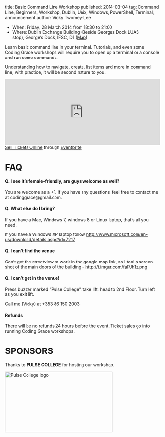 title: Basic Command Line Workshop
published: 2014-03-04
tag: Command Line, Beginners, Workshop, Dublin, Unix, Windows, PowerShell, Terminal, announcement
author: Vicky Twomey-Lee

<ul><li><span>When: <span>Friday, 28 March 2014 from 18:30 to 21:00</span></span></li>
<li><span>Where: <span>Dublin Exchange Building (Beside Georges Dock LUAS stop), George’s Dock, IFSC, D1 (</span><a href="http://goo.gl/maps/e7fsx">Map</a><span>)</span></span></li>
</ul><p>Learn basic command line in your terminal. Tutorials, and even some Coding Grace workshops will require you to open up a terminal or a console and run some commands.</p>
<p>Understanding how to navigate, create, list items and more in command line, with practice, it will be second nature to you.</p>
<div><iframe frameborder="0" height="214" marginheight="5" marginwidth="5" scrolling="auto" src="https://www.eventbrite.ie/tickets-external?eid=10728125111&amp;ref=etckt" width="100%"></iframe>
<div><a href="http://www.eventbrite.ie/r/etckt" target="_blank">Sell Tickets Online</a> <span>through</span> <a href="http://www.eventbrite.ie?ref=etckt" target="_blank">Eventbrite</a></div>
</div>
<h1>FAQ</h1>
<h4>Q. I see it&#8217;s female-friendly, are guys welcome as well?</h4>
<p>You are welcome as a +1. If you have any questions, feel free to contact me at codinggrace@gmail.com.</p>
<h4>Q. What else do I bring?</h4>
<p>If you have a Mac, Windows 7, windows 8 or Linux laptop, that&#8217;s all you need.</p>
<p>If you have a Windows XP laptop follow <a href="http://www.microsoft.com/en-us/download/details.aspx?id=7217">http://www.microsoft.com/en-us/download/details.aspx?id=7217</a></p>
<h4>Q. I can&#8217;t find the venue</h4>
<p>Can&#8217;t get the streetview to work in the google map link, so I tool a screen shot of the main doors of the building - <a href="http://i.imgur.com/faPJh1z.png">http://i.imgur.com/faPJh1z.png</a></p>
<h4>Q. I can&#8217;t get in the venue!</h4>
<p>Press buzzer marked “Pulse College”, take lift, head to 2nd Floor. Turn left as you exit lift.</p>
<p>Call me (Vicky) at +353&#160;86&#160;150&#160;2003</p>
<h4>Refunds</h4>
<p>There will be no refunds 24 hours before the event. Ticket sales go into running Coding Grace workshops.</p>
<h1>SPONSORS</h1>
<p><span>Thanks to </span><strong>PULSE COLLEGE</strong><span> for hosting our workshop.</span></p>
<p><a href="http://pulsecollege.eu"><img alt="Pulse College logo" height="197" src="http://i.imgur.com/CTvOPqW.jpg" title="Thanks to Pulse College for hosting" width="350"/></a></p>